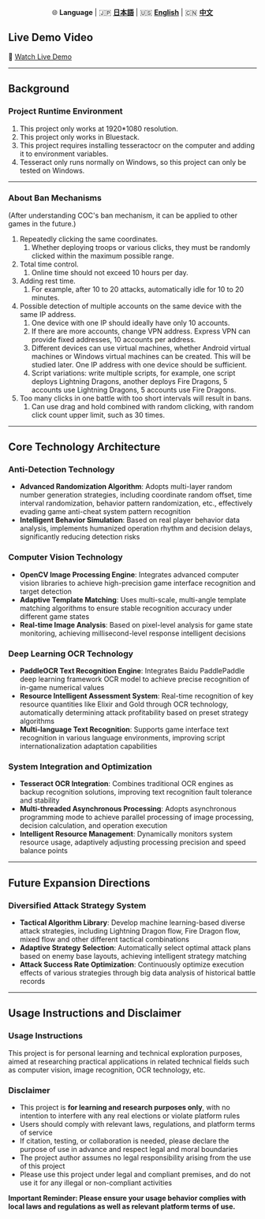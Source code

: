 <p align="center">
  🌐 <strong>Language</strong> | 🇯🇵 <a href="./README.md"><strong>日本語</strong></a> | 🇺🇸 <a href="./README_en.md"><strong>English</strong></a> | 🇨🇳 <a href="./README_ch.md"><strong>中文</strong></a>
</p>

## Live Demo Video

🎥 [Watch Live Demo](https://youtu.be/HaeDby77l3Y?si=QiLViY-oqofK0pSc)

---

## Background

### Project Runtime Environment

1. This project only works at 1920*1080 resolution.
2. This project only works in Bluestack.
3. This project requires installing tesseractocr on the computer and adding it to environment variables.
4. Tesseract only runs normally on Windows, so this project can only be tested on Windows.

---

### About Ban Mechanisms

(After understanding COC's ban mechanism, it can be applied to other games in the future.)
1. Repeatedly clicking the same coordinates.
	1. Whether deploying troops or various clicks, they must be randomly clicked within the maximum possible range.
2. Total time control.
	1. Online time should not exceed 10 hours per day.
3. Adding rest time.
	1. For example, after 10 to 20 attacks, automatically idle for 10 to 20 minutes.
4. Possible detection of multiple accounts on the same device with the same IP address.
	1. One device with one IP should ideally have only 10 accounts.
	2. If there are more accounts, change VPN address. Express VPN can provide fixed addresses, 10 accounts per address.
	3. Different devices can use virtual machines, whether Android virtual machines or Windows virtual machines can be created. This will be studied later. One IP address with one device should be sufficient.
	4. Script variations: write multiple scripts, for example, one script deploys Lightning Dragons, another deploys Fire Dragons, 5 accounts use Lightning Dragons, 5 accounts use Fire Dragons.
5. Too many clicks in one battle with too short intervals will result in bans.
	1. Can use drag and hold combined with random clicking, with random click count upper limit, such as 30 times.

---

## Core Technology Architecture

### Anti-Detection Technology
- **Advanced Randomization Algorithm**: Adopts multi-layer random number generation strategies, including coordinate random offset, time interval randomization, behavior pattern randomization, etc., effectively evading game anti-cheat system pattern recognition
- **Intelligent Behavior Simulation**: Based on real player behavior data analysis, implements humanized operation rhythm and decision delays, significantly reducing detection risks

### Computer Vision Technology
- **OpenCV Image Processing Engine**: Integrates advanced computer vision libraries to achieve high-precision game interface recognition and target detection
- **Adaptive Template Matching**: Uses multi-scale, multi-angle template matching algorithms to ensure stable recognition accuracy under different game states
- **Real-time Image Analysis**: Based on pixel-level analysis for game state monitoring, achieving millisecond-level response intelligent decisions

### Deep Learning OCR Technology
- **PaddleOCR Text Recognition Engine**: Integrates Baidu PaddlePaddle deep learning framework OCR model to achieve precise recognition of in-game numerical values
- **Resource Intelligent Assessment System**: Real-time recognition of key resource quantities like Elixir and Gold through OCR technology, automatically determining attack profitability based on preset strategy algorithms
- **Multi-language Text Recognition**: Supports game interface text recognition in various language environments, improving script internationalization adaptation capabilities

### System Integration and Optimization
- **Tesseract OCR Integration**: Combines traditional OCR engines as backup recognition solutions, improving text recognition fault tolerance and stability
- **Multi-threaded Asynchronous Processing**: Adopts asynchronous programming mode to achieve parallel processing of image processing, decision calculation, and operation execution
- **Intelligent Resource Management**: Dynamically monitors system resource usage, adaptively adjusting processing precision and speed balance points

---

## Future Expansion Directions

### Diversified Attack Strategy System
- **Tactical Algorithm Library**: Develop machine learning-based diverse attack strategies, including Lightning Dragon flow, Fire Dragon flow, mixed flow and other different tactical combinations
- **Adaptive Strategy Selection**: Automatically select optimal attack plans based on enemy base layouts, achieving intelligent strategy matching
- **Attack Success Rate Optimization**: Continuously optimize execution effects of various strategies through big data analysis of historical battle records

---

## Usage Instructions and Disclaimer

### Usage Instructions
This project is for personal learning and technical exploration purposes, aimed at researching practical applications in related technical fields such as computer vision, image recognition, OCR technology, etc.

### Disclaimer
- This project is **for learning and research purposes only**, with no intention to interfere with any real elections or violate platform rules
- Users should comply with relevant laws, regulations, and platform terms of service
- If citation, testing, or collaboration is needed, please declare the purpose of use in advance and respect legal and moral boundaries
- The project author assumes no legal responsibility arising from the use of this project
- Please use this project under legal and compliant premises, and do not use it for any illegal or non-compliant activities

**Important Reminder: Please ensure your usage behavior complies with local laws and regulations as well as relevant platform terms of use.**
